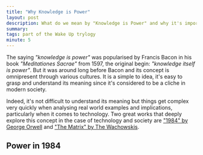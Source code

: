 ```yaml
---
title: "Why Knowledge is Power"
layout: post
description: What do we mean by "Knowledge is Power" and why it's important to understand it.
summary: 
tags: part of the Wake Up trylogy
minute: 5
---
```


The saying *"knowledge is power"* was popularised by Francis Bacon in his book *"Meditationes Sacrae"* from 1597, the original begin: *"knowledge itself is power"*. But it was around long before Bacon and its concept is omnipresent through various cultures. It is a simple to idea, it's easy to grasp and understand its meaning since it's considered to be a cliche in modern society.

 Indeed, it's not difficult to understand its meaning but things get complex very quickly when analysing real world examples and implications, particularly when it comes to technology. Two great works that deeply explore this concept in the case of technology and society are <a href=https://en.wikipedia.org/wiki/Nineteen_Eighty-Four>"1984" by George Orwell</a> and <a href="https://en.wikipedia.org/wiki/The_Matrix">"The Matrix" by The Wachowskis</a>. 

<h2>Power in 1984</h2>
